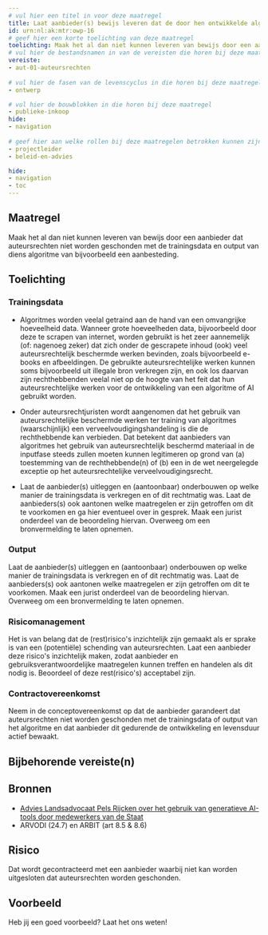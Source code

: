 ```yaml
---
# vul hier een titel in voor deze maatregel
title: Laat aanbieder(s) bewijs leveren dat de door hen ontwikkelde algoritmes geen inbreuk maken op de auteursrechten van derden met de trainingsdata en de output.
id: urn:nl:ak:mtr:owp-16
# geef hier een korte toelichting van deze maatregel
toelichting: Maak het al dan niet kunnen leveren van bewijs door een aanbieder dat auteursrechten niet worden geschonden door de trainingsdata of out van een algoritme een vast onderdeel van de aanbesteding.
# vul hier de bestandsnamen in van de vereisten die horen bij deze maatregel
vereiste:
- aut-01-auteursrechten
  
# vul hier de fasen van de levenscyclus in die horen bij deze maatregel
- ontwerp

# vul hier de bouwblokken in die horen bij deze maatregel
- publieke-inkoop
hide:
- navigation
  
# geef hier aan welke rollen bij deze maatregelen betrokken kunnen zijn
- projectleider
- beleid-en-advies 

hide:
- navigation
- toc
---
```


<!-- Let op! onderstaande regel met 'tags' niet weghalen! Deze maakt automatisch de knopjes op basis van de metadata  -->
<!-- tags -->

## Maatregel

Maak het al dan niet kunnen leveren van bewijs door een aanbieder dat auteursrechten niet worden geschonden met de trainingsdata en output van diens algoritme van bijvoorbeeld een aanbesteding.

## Toelichting

### Trainingsdata
- Algoritmes worden veelal getraind aan de hand van een omvangrijke hoeveelheid data. Wanneer grote hoeveelheden data, bijvoorbeeld door deze te scrapen van internet, worden gebruikt is het zeer aannemelijk (of: nagenoeg zeker) dat zich onder de gescrapete inhoud (ook) veel auteursrechtelijk beschermde werken bevinden, zoals bijvoorbeeld e-books en afbeeldingen. De gebruikte auteursrechtelijke werken kunnen soms bijvoorbeeld uit illegale bron verkregen zijn, en ook los daarvan zijn rechthebbenden veelal niet op de hoogte van het feit dat hun auteursrechtelijke werken voor de ontwikkeling van een algoritme of AI gebruikt worden.

- Onder auteursrechtjuristen wordt aangenomen dat het gebruik van auteursrechtelijke beschermde werken ter training van algoritmes (waarschijnlijk) een verveelvoudigingshandeling is die de rechthebbende kan verbieden. Dat betekent dat aanbieders van algoritmes het gebruik van auteursrechtelijk beschermd materiaal in de inputfase steeds zullen moeten kunnen legitimeren op grond van (a) toestemming van de rechthebbende(n) of (b) een in de wet neergelegde exceptie op het auteursrechtelijke verveelvoudigingsrecht.

- Laat de aanbieder(s) uitleggen en (aantoonbaar) onderbouwen op welke manier de trainingsdata is verkregen en of dit rechtmatig was. Laat de aanbieders(s) ook aantonen welke maatregelen er zijn getroffen om dit te voorkomen en ga hier eventueel over in gesprek. Maak een jurist onderdeel van de beoordeling hiervan. Overweeg om een bronvermelding te laten opnemen.

### Output
Laat de aanbieder(s) uitleggen en (aantoonbaar) onderbouwen op welke manier de trainingsdata is verkregen en of dit rechtmatig was. Laat de aanbieders(s) ook aantonen welke maatregelen er zijn getroffen om dit te voorkomen. Maak een jurist onderdeel van de beoordeling hiervan. Overweeg om een bronvermelding te laten opnemen.

### Risicomanagement
Het is van belang dat de (rest)risico's inzichtelijk zijn gemaakt als er sprake is van een (potentiële) schending van auteursrechten. Laat een aanbieder deze risico's inzichtelijk maken, zodat aanbieder en gebruiksverantwoordelijke maatregelen kunnen treffen en handelen als dit nodig is. Beoordeel of deze rest(risico's) acceptabel zijn. 

### Contractovereenkomst
Neem in de conceptovereenkomst op dat de aanbieder garandeert dat auteursrechten niet worden geschonden met de trainingsdata of output van het algoritme en dat aanbieder dit gedurende de ontwikkeling en levensduur actief bewaakt.

## Bijbehorende vereiste(n)

<!-- list_vereisten_on_maatregelen_page -->

## Bronnen

- [Advies Landsadvocaat Pels Rijcken over het gebruik van generatieve AI-tools door medewerkers van de Staat](https://www.rijksoverheid.nl/documenten/brieven/2023/10/10/1-advies-landsadvocaat-pels-rijcken)
- ARVODI (24.7) en ARBIT (art 8.5 & 8.6)

## Risico 
<!-- vul hier het specifieke risico in dat kan worden gemitigeerd met behulp van deze maatregel -->
Dat wordt gecontracteerd met een aanbieder waarbij niet kan worden uitgesloten dat auteursrechten worden geschonden. 


## Voorbeeld

Heb jij een goed voorbeeld? Laat het ons weten!


